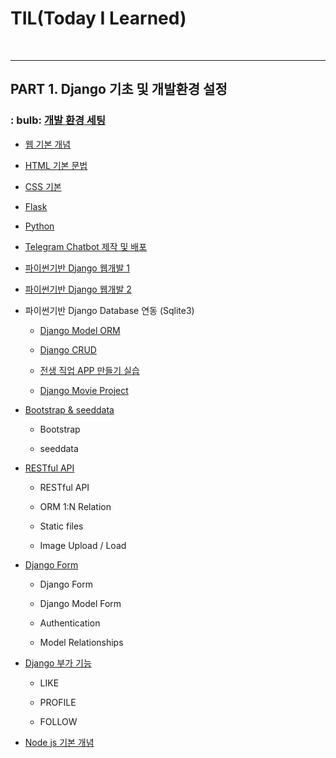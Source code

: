 # TIL(Today I Learned)

<br>

---

## PART 1. Django 기초 및 개발환경 설정

### : bulb: [개발 환경 세팅](./01.Django/mdfile/1.hphk_intro_html.md "개발환경 세팅")

- [웹 기본 개념](./01.Django/mdfile/1.hphk_intro_html.md "웹 기본 개념")

- [HTML 기본 문법](./01.Django/mdfile/1.hphk_intro_html.md "HTML 기본 문법")

- [CSS 기본](./01.Django/mdfile/2.hphk_css.md)

- [Flask](./01.Django/mdfile/4.hphk_flask.md)

- [Python](./01.Django/mdfile/3.hphk_python.md)

- [Telegram Chatbot 제작 및 배포](https://github.com/kyunghee2/telegram_bot)

- [파이썬기반 Django 웹개발 1](./01.Django/mdfile/5.hphk_django.md)

- [파이썬기반 Django 웹개발 2](./01.Django/mdfile/5.hphk_django2.md)

- 파이썬기반 Django Database 연동 (Sqlite3)

  + [Django Model ORM](./01.Django/mdfile/6.hphk_django_db.md)

  + [Django CRUD](./01.Django/mdfile/7.hphk_django_db_crud.md)

  + [전생 직업 APP 만들기 실습](./01.Django/mdfile/8.hphk_django_exam_gaker.md)

  + [Django Movie Project](./01.Django/mdfile/9.hphk_django_movie_project.md)

- [Bootstrap & seeddata](./01.Django/mdfile/10.hphk_bootstrap_seeddata.md)

  + Bootstrap

  + seeddata

- [RESTful API](./01.Django/mdfile/11.hphk_restful_api.md)

  + RESTful API

  + ORM 1:N Relation

  + Static files

  + Image Upload / Load

- [Django Form](./01.Django/mdfile/12.hphk_django_form.md)

  + Django Form

  + Django Model Form

  + Authentication

  + Model Relationships

- [Django 부가 기능](./01.Django/mdfile/13.hphk_django_like_profile_follow.md)

  + LIKE

  + PROFILE

  + FOLLOW

- [Node js 기본 개념](./01.Django/mdfile/14.hphk_nodejs.md)

